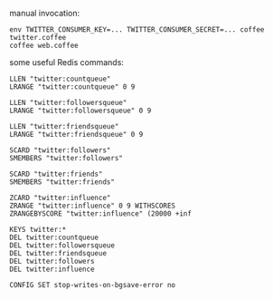 manual invocation:

    env TWITTER_CONSUMER_KEY=... TWITTER_CONSUMER_SECRET=... coffee twitter.coffee
    coffee web.coffee


some useful Redis commands:

    LLEN "twitter:countqueue"
    LRANGE "twitter:countqueue" 0 9

    LLEN "twitter:followersqueue"
    LRANGE "twitter:followersqueue" 0 9

    LLEN "twitter:friendsqueue"
    LRANGE "twitter:friendsqueue" 0 9

    SCARD "twitter:followers"
    SMEMBERS "twitter:followers"

    SCARD "twitter:friends"
    SMEMBERS "twitter:friends"

    ZCARD "twitter:influence"
    ZRANGE "twitter:influence" 0 9 WITHSCORES
    ZRANGEBYSCORE "twitter:influence" (20000 +inf

    KEYS twitter:*
    DEL twitter:countqueue
    DEL twitter:followersqueue
    DEL twitter:friendsqueue
    DEL twitter:followers
    DEL twitter:influence

    CONFIG SET stop-writes-on-bgsave-error no
